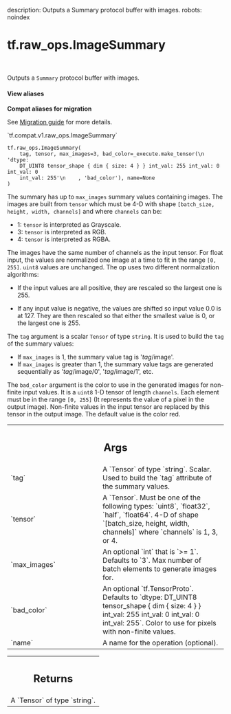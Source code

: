 description: Outputs a Summary protocol buffer with images.
robots: noindex

# tf.raw_ops.ImageSummary

<!-- Insert buttons and diff -->

<table class="tfo-notebook-buttons tfo-api nocontent" align="left">

</table>



Outputs a `Summary` protocol buffer with images.

<section class="expandable">
  <h4 class="showalways">View aliases</h4>
  <p>
<b>Compat aliases for migration</b>
<p>See
<a href="https://www.tensorflow.org/guide/migrate">Migration guide</a> for
more details.</p>
<p>`tf.compat.v1.raw_ops.ImageSummary`</p>
</p>
</section>

<pre class="devsite-click-to-copy prettyprint lang-py tfo-signature-link">
<code>tf.raw_ops.ImageSummary(
    tag, tensor, max_images=3, bad_color=_execute.make_tensor(\n    &#x27;dtype:
    DT_UINT8 tensor_shape { dim { size: 4 } } int_val: 255 int_val: 0 int_val: 0
    int_val: 255&#x27;\n    , &#x27;bad_color&#x27;), name=None
)
</code></pre>



<!-- Placeholder for "Used in" -->

The summary has up to `max_images` summary values containing images. The
images are built from `tensor` which must be 4-D with shape `[batch_size,
height, width, channels]` and where `channels` can be:

*  1: `tensor` is interpreted as Grayscale.
*  3: `tensor` is interpreted as RGB.
*  4: `tensor` is interpreted as RGBA.

The images have the same number of channels as the input tensor. For float
input, the values are normalized one image at a time to fit in the range
`[0, 255]`.  `uint8` values are unchanged.  The op uses two different
normalization algorithms:

*  If the input values are all positive, they are rescaled so the largest one
   is 255.

*  If any input value is negative, the values are shifted so input value 0.0
   is at 127.  They are then rescaled so that either the smallest value is 0,
   or the largest one is 255.

The `tag` argument is a scalar `Tensor` of type `string`.  It is used to
build the `tag` of the summary values:

*  If `max_images` is 1, the summary value tag is '*tag*/image'.
*  If `max_images` is greater than 1, the summary value tags are
   generated sequentially as '*tag*/image/0', '*tag*/image/1', etc.

The `bad_color` argument is the color to use in the generated images for
non-finite input values.  It is a `uint8` 1-D tensor of length `channels`.
Each element must be in the range `[0, 255]` (It represents the value of a
pixel in the output image).  Non-finite values in the input tensor are
replaced by this tensor in the output image.  The default value is the color
red.

<!-- Tabular view -->
 <table class="responsive fixed orange">
<colgroup><col width="214px"><col></colgroup>
<tr><th colspan="2"><h2 class="add-link">Args</h2></th></tr>

<tr>
<td>
`tag`
</td>
<td>
A `Tensor` of type `string`.
Scalar. Used to build the `tag` attribute of the summary values.
</td>
</tr><tr>
<td>
`tensor`
</td>
<td>
A `Tensor`. Must be one of the following types: `uint8`, `float32`, `half`, `float64`.
4-D of shape `[batch_size, height, width, channels]` where
`channels` is 1, 3, or 4.
</td>
</tr><tr>
<td>
`max_images`
</td>
<td>
An optional `int` that is `>= 1`. Defaults to `3`.
Max number of batch elements to generate images for.
</td>
</tr><tr>
<td>
`bad_color`
</td>
<td>
An optional `tf.TensorProto`. Defaults to `dtype: DT_UINT8 tensor_shape { dim { size: 4 } } int_val: 255 int_val: 0 int_val: 0 int_val: 255`.
Color to use for pixels with non-finite values.
</td>
</tr><tr>
<td>
`name`
</td>
<td>
A name for the operation (optional).
</td>
</tr>
</table>



<!-- Tabular view -->
 <table class="responsive fixed orange">
<colgroup><col width="214px"><col></colgroup>
<tr><th colspan="2"><h2 class="add-link">Returns</h2></th></tr>
<tr class="alt">
<td colspan="2">
A `Tensor` of type `string`.
</td>
</tr>

</table>

